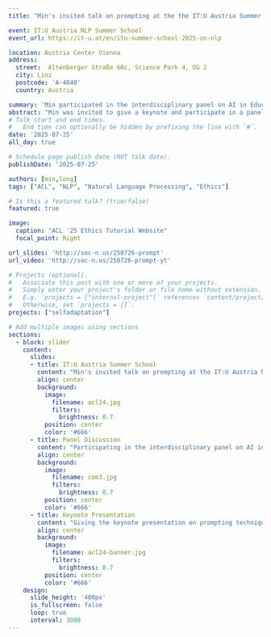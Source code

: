 ```yaml
---
title: "Min's invited talk on prompting at the the IT:U Austria Summer School"

event: IT:U Austria NLP Summer School
event_url: https://it-u.at/en/itu-summer-school-2025-on-nlp

location: Austria Center Vienna
address:
  street:  Altenberger Straße 66c, Science Park 4, OG 2
  city: Linz
  postcode: 'A-4040'
  country: Austria

summary: 'Min participated in the interdisciplinary panel on AI in Education, then gave an invited talk the next day on prompting.'
abstract: "Min was invited to give a keynote and participate in a panel at the IT:U Austria in Linz.  "
# Talk start and end times.
#   End time can optionally be hidden by prefixing the line with `#`.
date: '2025-07-25'
all_day: true

# Schedule page publish date (NOT talk date).
publishDate: '2025-07-25'

authors: [min,long]
tags: ["ACL", "NLP", "Natural Language Processing", "Ethics"]

# Is this a featured talk? (true/false)
featured: true

image:
  caption: "ACL '25 Ethics Tutorial Website"
  focal_point: Right

url_slides: 'http://soc-n.us/250726-prompt'
url_video: 'http://soc-n.us/250726-prompt-yt'

# Projects (optional).
#   Associate this post with one or more of your projects.
#   Simply enter your project's folder or file name without extension.
#   E.g. `projects = ["internal-project"]` references `content/project/deep-learning/index.md`.
#   Otherwise, set `projects = []`.
projects: ["selfadaptation"]

# Add multiple images using sections
sections:
  - block: slider
    content:
      slides:
      - title: IT:U Austria Summer School
        content: "Min's invited talk on prompting at the IT:U Austria NLP Summer School"
        align: center
        background:
          image:
            filename: acl24.jpg
            filters:
              brightness: 0.7
          position: center
          color: '#666'
      - title: Panel Discussion
        content: "Participating in the interdisciplinary panel on AI in Education"
        align: center
        background:
          image:
            filename: com3.jpg
            filters:
              brightness: 0.7
          position: center
          color: '#666'
      - title: Keynote Presentation
        content: "Giving the keynote presentation on prompting techniques"
        align: center
        background:
          image:
            filename: acl24-banner.jpg
            filters:
              brightness: 0.7
          position: center
          color: '#666'
    design:
      slide_height: '400px'
      is_fullscreen: false
      loop: true
      interval: 3000
---
```

